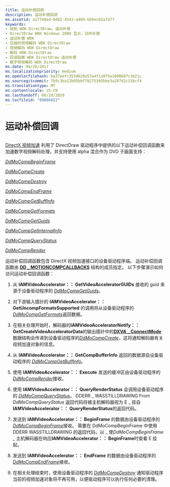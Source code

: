 ```yaml
---
title: 运动补偿回调
description: 运动补偿回调
ms.assetid: a1f748e4-0d62-4543-a409-bb9ec02a7d77
keywords:
- 绘制 WDK DirectDraw，运动补偿
- DirectDraw WDK Windows 2000 显示，动作补偿
- 运动补偿 WDK
- 压缩的视频解码 WDK DirectDraw
- 视频解码 WDK DirectDraw
- 解码 WDK DirectDraw
- 回调函数 WDK DirectDraw 运动补偿
- 数字视频解码 WDK DirectDraw
ms.date: 04/20/2017
ms.localizationpriority: medium
ms.openlocfilehash: ba37eefc353d620a57a4f1a9f5e1600687c3b21c
ms.sourcegitcommit: 7b9c3ba12b05bbf78275395bbe3a287d2c31bcf4
ms.translationtype: MT
ms.contentlocale: zh-CN
ms.lasthandoff: 08/28/2020
ms.locfileid: "89066022"
---
```

# <a name="motion-compensation-callbacks"></a>运动补偿回调


## <span id="ddk_motion_compensation_callbacks_gg"></span><span id="DDK_MOTION_COMPENSATION_CALLBACKS_GG"></span>


[DirectX 视频加速](directx-video-acceleration.md) 利用了 DirectDraw 驱动程序中提供的以下运动补偿回调函数来加速数字视频解码处理，并支持使用 alpha 混合作为 DVD 子画面支持：

[*DdMoCompBeginFrame*](/windows/desktop/api/ddrawint/nc-ddrawint-pdd_mocompcb_beginframe)

[*DdMoCompCreate*](/windows/desktop/api/ddrawint/nc-ddrawint-pdd_mocompcb_create)

[*DdMoCompDestroy*](/windows/desktop/api/ddrawint/nc-ddrawint-pdd_mocompcb_destroy)

[*DdMoCompEndFrame*](/windows/desktop/api/ddrawint/nc-ddrawint-pdd_mocompcb_endframe)

[*DdMoCompGetBuffInfo*](/windows/desktop/api/ddrawint/nc-ddrawint-pdd_mocompcb_getcompbuffinfo)

[*DdMoCompGetFormats*](/windows/desktop/api/ddrawint/nc-ddrawint-pdd_mocompcb_getformats)

[*DdMoCompGetGuids*](/windows/desktop/api/ddrawint/nc-ddrawint-pdd_mocompcb_getguids)

[*DdMoCompGetInternalInfo*](/windows/desktop/api/ddrawint/nc-ddrawint-pdd_mocompcb_getinternalinfo)

[*DdMoCompQueryStatus*](/windows/desktop/api/ddrawint/nc-ddrawint-pdd_mocompcb_querystatus)

[*DdMoCompRender*](/windows/desktop/api/ddrawint/nc-ddrawint-pdd_mocompcb_render)

运动补偿回调函数包含 DirectX 视频加速接口的设备驱动程序端。 运动补偿回调函数由 [**DD \_ MOTIONCOMPCALLBACKS**](/windows/desktop/api/ddrawint/ns-ddrawint-dd_motioncompcallbacks) 结构的成员指定。 以下步骤演示如何访问运动补偿回调函数：

1.  从 **IAMVideoAccelerator：： GetVideoAcceleratorGUIDs** 接收的 guid 来源于设备驱动程序的 [*DdMoCompGetGuids*](/windows/desktop/api/ddrawint/nc-ddrawint-pdd_mocompcb_getguids)。

2.  对下游输入插针的 **IAMVideoAccelerator：： GetUncompFormatsSupported** 的调用将从设备驱动程序的 [*DdMoCompGetFormats*](/windows/desktop/api/ddrawint/nc-ddrawint-pdd_mocompcb_getformats)返回数据。

3.  在相关处理开始时，解码器的**IAMVideoAcceleratorNotify：： GetCreateVideoAcceleratorData**的输出插针中的[**DXVA \_ ConnectMode**](/windows-hardware/drivers/ddi/dxva/ns-dxva-_dxva_connectmode)数据结构会传递到设备驱动程序的[*DdMoCompCreate*](/windows/desktop/api/ddrawint/nc-ddrawint-pdd_mocompcb_create)，这将通知解码器有关视频加速对象的信息。

4.  从 **IAMVideoAccelerator：： GetCompBufferInfo** 返回的数据源自设备驱动程序的 [*DdMoCompGetBuffInfo*](/windows/desktop/api/ddrawint/nc-ddrawint-pdd_mocompcb_getcompbuffinfo)。

5.  使用 **IAMVideoAccelerator：： Execute** 发送的缓冲区由设备驱动程序的 [*DdMoCompRender*](/windows/desktop/api/ddrawint/nc-ddrawint-pdd_mocompcb_render)接收。

6.  使用 **IAMVideoAccelerator：： QueryRenderStatus** 会调用设备驱动程序的 [*DdMoCompQueryStatus*](/windows/desktop/api/ddrawint/nc-ddrawint-pdd_mocompcb_querystatus)。 DDERR \_ WASSTILLDRAWING From *DdMoCompQueryStatus* 返回代码将被主机解码器视为 E \_ 挂自 **IAMVideoAccelerator：： QueryRenderStatus**的返回代码。

7.  发送到 **IAMVideoAccelerator：： BeginFrame** 的数据由设备驱动程序的 [*DdMoCompBeginFrame*](/windows/desktop/api/ddrawint/nc-ddrawint-pdd_mocompcb_beginframe)接收。 需要在 DdMoCompBeginFrame 中使用 DDERR WASSTILLDRAWING 的返回代码，以 \_ 使*DdMoCompBeginFrame* \_ 主机解码器在响应**IAMVideoAccelerator：： BeginFrame**时查看 E 挂起。

8.  发送到 **IAMVideoAccelerator：： EndFrame** 的数据由设备驱动程序的 [*DdMoCompEndFrame*](/windows/desktop/api/ddrawint/nc-ddrawint-pdd_mocompcb_endframe)接收。

9.  在相关处理结束时，使用设备驱动程序的 [*DdMoCompDestroy*](/windows/desktop/api/ddrawint/nc-ddrawint-pdd_mocompcb_destroy) 通知驱动程序当前的视频加速对象将不再可用，以便驱动程序可以执行任何必要的清理。

 

